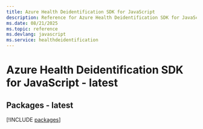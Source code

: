 ```yaml
---
title: Azure Health Deidentification SDK for JavaScript
description: Reference for Azure Health Deidentification SDK for JavaScript
ms.date: 08/21/2025
ms.topic: reference
ms.devlang: javascript
ms.service: healthdeidentification
---
```

# Azure Health Deidentification SDK for JavaScript - latest
## Packages - latest
[!INCLUDE [packages](health-deidentification-index.md)]